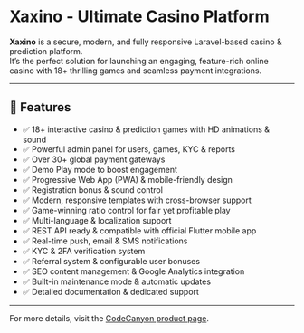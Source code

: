 # Xaxino - Ultimate Casino Platform

**Xaxino** is a secure, modern, and fully responsive Laravel-based casino & prediction platform.  
It’s the perfect solution for launching an engaging, feature-rich online casino with 18+ thrilling games and seamless payment integrations.

---

## 🚀 Features

-   ✅ 18+ interactive casino & prediction games with HD animations & sound
-   ✅ Powerful admin panel for users, games, KYC & reports
-   ✅ Over 30+ global payment gateways
-   ✅ Demo Play mode to boost engagement
-   ✅ Progressive Web App (PWA) & mobile-friendly design
-   ✅ Registration bonus & sound control
-   ✅ Modern, responsive templates with cross-browser support
-   ✅ Game-winning ratio control for fair yet profitable play
-   ✅ Multi-language & localization support
-   ✅ REST API ready & compatible with official Flutter mobile app
-   ✅ Real-time push, email & SMS notifications
-   ✅ KYC & 2FA verification system
-   ✅ Referral system & configurable user bonuses
-   ✅ SEO content management & Google Analytics integration
-   ✅ Built-in maintenance mode & automatic updates
-   ✅ Detailed documentation & dedicated support 

---

For more details, visit the [CodeCanyon product page](https://codecanyon.net/item/xaxino-ultimate-casino-platform/34885455).

